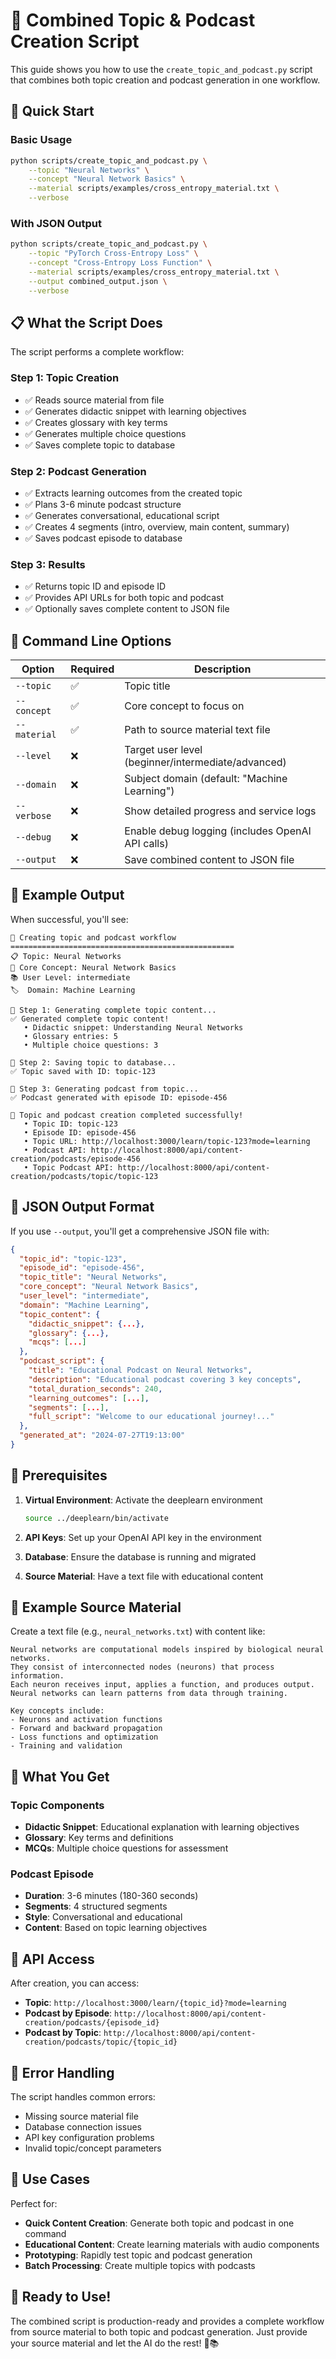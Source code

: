 # 🎯 Combined Topic & Podcast Creation Script

This guide shows you how to use the `create_topic_and_podcast.py` script that combines both topic creation and podcast generation in one workflow.

## 🚀 Quick Start

### Basic Usage
```bash
python scripts/create_topic_and_podcast.py \
    --topic "Neural Networks" \
    --concept "Neural Network Basics" \
    --material scripts/examples/cross_entropy_material.txt \
    --verbose
```

### With JSON Output
```bash
python scripts/create_topic_and_podcast.py \
    --topic "PyTorch Cross-Entropy Loss" \
    --concept "Cross-Entropy Loss Function" \
    --material scripts/examples/cross_entropy_material.txt \
    --output combined_output.json \
    --verbose
```

## 📋 What the Script Does

The script performs a complete workflow:

### **Step 1: Topic Creation**
- ✅ Reads source material from file
- ✅ Generates didactic snippet with learning objectives
- ✅ Creates glossary with key terms
- ✅ Generates multiple choice questions
- ✅ Saves complete topic to database

### **Step 2: Podcast Generation**
- ✅ Extracts learning outcomes from the created topic
- ✅ Plans 3-6 minute podcast structure
- ✅ Generates conversational, educational script
- ✅ Creates 4 segments (intro, overview, main content, summary)
- ✅ Saves podcast episode to database

### **Step 3: Results**
- ✅ Returns topic ID and episode ID
- ✅ Provides API URLs for both topic and podcast
- ✅ Optionally saves complete content to JSON file

## 🎯 Command Line Options

| Option | Required | Description |
|--------|----------|-------------|
| `--topic` | ✅ | Topic title |
| `--concept` | ✅ | Core concept to focus on |
| `--material` | ✅ | Path to source material text file |
| `--level` | ❌ | Target user level (beginner/intermediate/advanced) |
| `--domain` | ❌ | Subject domain (default: "Machine Learning") |
| `--verbose` | ❌ | Show detailed progress and service logs |
| `--debug` | ❌ | Enable debug logging (includes OpenAI API calls) |
| `--output` | ❌ | Save combined content to JSON file |

## 📄 Example Output

When successful, you'll see:
```
🎯 Creating topic and podcast workflow
==================================================
📋 Topic: Neural Networks
🎯 Core Concept: Neural Network Basics
📚 User Level: intermediate
🏷️  Domain: Machine Learning

🔄 Step 1: Generating complete topic content...
✅ Generated complete topic content!
   • Didactic snippet: Understanding Neural Networks
   • Glossary entries: 5
   • Multiple choice questions: 3

🔄 Step 2: Saving topic to database...
✅ Topic saved with ID: topic-123

🔄 Step 3: Generating podcast from topic...
✅ Podcast generated with episode ID: episode-456

🎉 Topic and podcast creation completed successfully!
   • Topic ID: topic-123
   • Episode ID: episode-456
   • Topic URL: http://localhost:3000/learn/topic-123?mode=learning
   • Podcast API: http://localhost:8000/api/content-creation/podcasts/episode-456
   • Topic Podcast API: http://localhost:8000/api/content-creation/podcasts/topic/topic-123
```

## 📁 JSON Output Format

If you use `--output`, you'll get a comprehensive JSON file with:

```json
{
  "topic_id": "topic-123",
  "episode_id": "episode-456",
  "topic_title": "Neural Networks",
  "core_concept": "Neural Network Basics",
  "user_level": "intermediate",
  "domain": "Machine Learning",
  "topic_content": {
    "didactic_snippet": {...},
    "glossary": {...},
    "mcqs": [...]
  },
  "podcast_script": {
    "title": "Educational Podcast on Neural Networks",
    "description": "Educational podcast covering 3 key concepts",
    "total_duration_seconds": 240,
    "learning_outcomes": [...],
    "segments": [...],
    "full_script": "Welcome to our educational journey!..."
  },
  "generated_at": "2024-07-27T19:13:00"
}
```

## 🔧 Prerequisites

1. **Virtual Environment**: Activate the deeplearn environment
   ```bash
   source ../deeplearn/bin/activate
   ```

2. **API Keys**: Set up your OpenAI API key in the environment

3. **Database**: Ensure the database is running and migrated

4. **Source Material**: Have a text file with educational content

## 📝 Example Source Material

Create a text file (e.g., `neural_networks.txt`) with content like:
```
Neural networks are computational models inspired by biological neural networks.
They consist of interconnected nodes (neurons) that process information.
Each neuron receives input, applies a function, and produces output.
Neural networks can learn patterns from data through training.

Key concepts include:
- Neurons and activation functions
- Forward and backward propagation
- Loss functions and optimization
- Training and validation
```

## 🎤 What You Get

### **Topic Components**
- **Didactic Snippet**: Educational explanation with learning objectives
- **Glossary**: Key terms and definitions
- **MCQs**: Multiple choice questions for assessment

### **Podcast Episode**
- **Duration**: 3-6 minutes (180-360 seconds)
- **Segments**: 4 structured segments
- **Style**: Conversational and educational
- **Content**: Based on topic learning objectives

## 🔗 API Access

After creation, you can access:

- **Topic**: `http://localhost:3000/learn/{topic_id}?mode=learning`
- **Podcast by Episode**: `http://localhost:8000/api/content-creation/podcasts/{episode_id}`
- **Podcast by Topic**: `http://localhost:8000/api/content-creation/podcasts/topic/{topic_id}`

## 🚨 Error Handling

The script handles common errors:
- Missing source material file
- Database connection issues
- API key configuration problems
- Invalid topic/concept parameters

## 🎯 Use Cases

Perfect for:
- **Quick Content Creation**: Generate both topic and podcast in one command
- **Educational Content**: Create learning materials with audio components
- **Prototyping**: Rapidly test topic and podcast generation
- **Batch Processing**: Create multiple topics with podcasts

## 🚀 Ready to Use!

The combined script is production-ready and provides a complete workflow from source material to both topic and podcast generation. Just provide your source material and let the AI do the rest! 🎤📚
